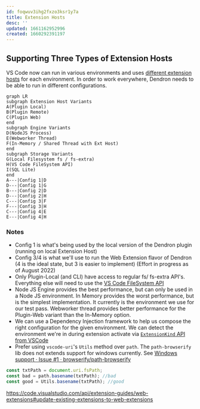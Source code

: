 ```yaml
---
id: foqwuv3ihg2fxzo3ksr1y7a
title: Extension Hosts
desc: ''
updated: 1661162952996
created: 1660292391197
---
```


## Supporting Three Types of Extension Hosts

VS Code now can run in various environments and uses [different extension hosts](https://code.visualstudio.com/api/advanced-topics/extension-host) for each environment. In order to work everywhere, Dendron needs to be able to run in different configurations. 

```mermaid
graph LR
subgraph Extension Host Variants
A(Plugin Local)
B(Plugin Remote)
C(Plugin Web)
end
subgraph Engine Variants
D(NodeJS Process)
E(Webworker Thread)
F(In-Memory / Shared Thread with Ext Host)
end
subgraph Storage Variants
G(Local Filesystem fs / fs-extra)
H(VS Code FileSystem API)
I(SQL Lite)
end
A---|Config 1|D
D---|Config 1|G
B---|Config 2|D
D---|Config 2|H
C---|Config 3|F
F---|Config 3|H
C---|Config 4|E
E---|Config 4|H
```

### Notes

- Config 1 is what's being used by the local version of the Dendron plugin (running on local Extension Host)
- Config 3/4 is what we'll use to run the Web Extension flavor of Dendron (4 is the ideal state, but 3 is easier to implement) (Effort in progress as of August 2022)
- Only Plugin-Local (and CLI) have access to regular fs/ fs-extra API's.  Everything else will need to use the [VS Code FileSystem API](https://code.visualstudio.com/api/references/vscode-api#FileSystem)
- Node JS Engine provides the best performance, but can only be used in a Node JS environment. In Memory provides the worst performance, but is the simplest implementation. It currently is the environment we use for our test pass. Webworker thread provides better performance for the Plugin-Web variant than the In-Memory option.
- We can use a Dependency Injection framework to help us compose the right configuration for the given environment. We can detect the environment we're in during extension activate via [`ExtensionKind` API from VSCode](https://code.visualstudio.com/api/advanced-topics/remote-extensions#varying-behaviors-when-running-remotely-or-in-the-codespaces-browser-editor) 
- Prefer using `vscode-uri`'s `Utils` method over `path`. The `path-browserify` lib does not extends support for windows currently. See [Windows support · Issue #1 · browserify/path-browserify](https://github.com/browserify/path-browserify/issues/1)

```js
const txtPath = document.uri.fsPath;
const bad = path.basename(txtPath); //bad
const good = Utils.basename(txtPath); //good
```

https://code.visualstudio.com/api/extension-guides/web-extensions#update-existing-extensions-to-web-extensions